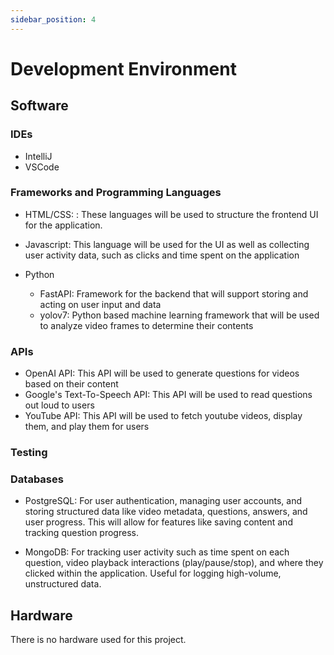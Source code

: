 ```yaml
---
sidebar_position: 4
---
```


# Development Environment

## Software

### IDEs
* IntelliJ
* VSCode

### Frameworks and Programming Languages
* HTML/CSS: : These languages will be used to structure the frontend UI for the application. 
* Javascript: This language will be used for the UI as well as collecting user activity data, such as clicks and time spent on the application

* Python
   * FastAPI: Framework for the backend that will support storing and acting on user input and data
   * yolov7: Python based machine learning framework that will be used to analyze video frames to determine their contents

### APIs
* OpenAI API: This API will be used to generate questions for videos based on their content
* Google's Text-To-Speech API: This API will be used to read questions out loud to users
* YouTube API: This API will be used to fetch youtube videos, display them, and play them for users

### Testing 

### Databases
* PostgreSQL: For user authentication, managing user accounts, and storing structured data like video metadata, questions, answers, and user progress. This will allow for features like saving content and tracking question progress.

* MongoDB: For tracking user activity such as time spent on each question, video playback interactions (play/pause/stop), and where they clicked within the application. Useful for logging high-volume, unstructured data.

## Hardware
There is no hardware used for this project.
